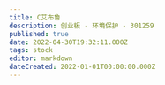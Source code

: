```yaml
---
title: C艾布鲁
description: 创业板 - 环境保护 - 301259
published: true
date: 2022-04-30T19:32:11.000Z
tags: stock
editor: markdown
dateCreated: 2022-01-01T00:00:00.000Z
---
```


